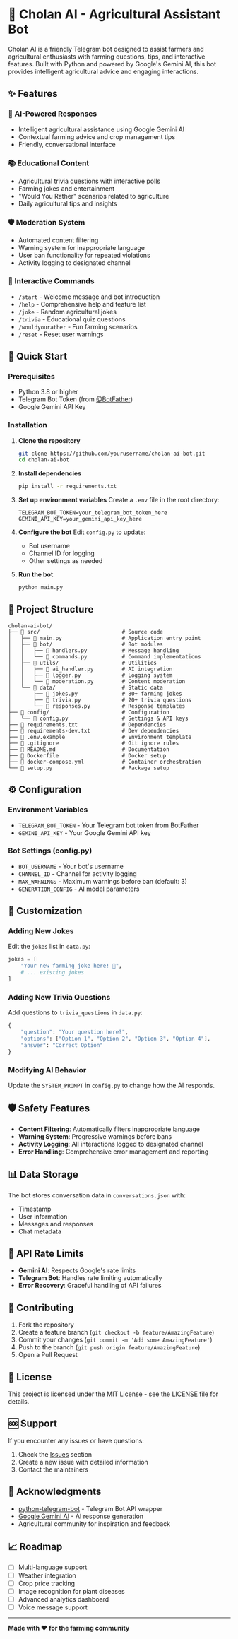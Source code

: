 # 🌾 Cholan AI - Agricultural Assistant Bot

Cholan AI is a friendly Telegram bot designed to assist farmers and agricultural enthusiasts with farming questions, tips, and interactive features. Built with Python and powered by Google's Gemini AI, this bot provides intelligent agricultural advice and engaging interactions.

## ✨ Features

### 🤖 AI-Powered Responses
- Intelligent agricultural assistance using Google Gemini AI
- Contextual farming advice and crop management tips
- Friendly, conversational interface

### 📚 Educational Content
- Agricultural trivia questions with interactive polls
- Farming jokes and entertainment
- "Would You Rather" scenarios related to agriculture
- Daily agricultural tips and insights

### 🛡️ Moderation System
- Automated content filtering
- Warning system for inappropriate language
- User ban functionality for repeated violations
- Activity logging to designated channel

### 🎯 Interactive Commands
- `/start` - Welcome message and bot introduction
- `/help` - Comprehensive help and feature list
- `/joke` - Random agricultural jokes
- `/trivia` - Educational quiz questions
- `/wouldyourather` - Fun farming scenarios
- `/reset` - Reset user warnings

## 🚀 Quick Start

### Prerequisites
- Python 3.8 or higher
- Telegram Bot Token (from [@BotFather](https://t.me/botfather))
- Google Gemini API Key

### Installation

1. **Clone the repository**
   ```bash
   git clone https://github.com/yourusername/cholan-ai-bot.git
   cd cholan-ai-bot
   ```

2. **Install dependencies**
   ```bash
   pip install -r requirements.txt
   ```

3. **Set up environment variables**
   Create a `.env` file in the root directory:
   ```env
   TELEGRAM_BOT_TOKEN=your_telegram_bot_token_here
   GEMINI_API_KEY=your_gemini_api_key_here
   ```

4. **Configure the bot**
   Edit `config.py` to update:
   - Bot username
   - Channel ID for logging
   - Other settings as needed

5. **Run the bot**
   ```bash
   python main.py
   ```

## 📁 Project Structure

```
cholan-ai-bot/
├── 📁 src/                          # Source code
│   ├── 📄 main.py                   # Application entry point
│   ├── 📁 bot/                      # Bot modules
│   │   ├── 📄 handlers.py           # Message handling
│   │   └── 📄 commands.py           # Command implementations
│   ├── 📁 utils/                    # Utilities
│   │   ├── 📄 ai_handler.py         # AI integration
│   │   ├── 📄 logger.py             # Logging system
│   │   └── 📄 moderation.py         # Content moderation
│   └── 📁 data/                     # Static data
│       ├── 📄 jokes.py              # 80+ farming jokes
│       ├── 📄 trivia.py             # 20+ trivia questions
│       └── 📄 responses.py          # Response templates
├── 📁 config/                       # Configuration
│   └── 📄 config.py                 # Settings & API keys
├── 📄 requirements.txt              # Dependencies
├── 📄 requirements-dev.txt          # Dev dependencies
├── 📄 .env.example                  # Environment template
├── 📄 .gitignore                    # Git ignore rules
├── 📄 README.md                     # Documentation
├── 📄 Dockerfile                    # Docker setup
├── 📄 docker-compose.yml            # Container orchestration
└── 📄 setup.py                      # Package setup
```

## ⚙️ Configuration

### Environment Variables
- `TELEGRAM_BOT_TOKEN` - Your Telegram bot token from BotFather
- `GEMINI_API_KEY` - Your Google Gemini API key

### Bot Settings (config.py)
- `BOT_USERNAME` - Your bot's username
- `CHANNEL_ID` - Channel for activity logging
- `MAX_WARNINGS` - Maximum warnings before ban (default: 3)
- `GENERATION_CONFIG` - AI model parameters

## 🔧 Customization

### Adding New Jokes
Edit the `jokes` list in `data.py`:
```python
jokes = [
    "Your new farming joke here! 🌾",
    # ... existing jokes
]
```

### Adding New Trivia Questions
Add questions to `trivia_questions` in `data.py`:
```python
{
    "question": "Your question here?",
    "options": ["Option 1", "Option 2", "Option 3", "Option 4"],
    "answer": "Correct Option"
}
```

### Modifying AI Behavior
Update the `SYSTEM_PROMPT` in `config.py` to change how the AI responds.

## 🛡️ Safety Features

- **Content Filtering**: Automatically filters inappropriate language
- **Warning System**: Progressive warnings before bans
- **Activity Logging**: All interactions logged to designated channel
- **Error Handling**: Comprehensive error management and reporting

## 📊 Data Storage

The bot stores conversation data in `conversations.json` with:
- Timestamp
- User information
- Messages and responses
- Chat metadata

## 🚦 API Rate Limits

- **Gemini AI**: Respects Google's rate limits
- **Telegram Bot**: Handles rate limiting automatically
- **Error Recovery**: Graceful handling of API failures

## 🤝 Contributing

1. Fork the repository
2. Create a feature branch (`git checkout -b feature/AmazingFeature`)
3. Commit your changes (`git commit -m 'Add some AmazingFeature'`)
4. Push to the branch (`git push origin feature/AmazingFeature`)
5. Open a Pull Request

## 📄 License

This project is licensed under the MIT License - see the [LICENSE](LICENSE) file for details.

## 🆘 Support

If you encounter any issues or have questions:

1. Check the [Issues](https://github.com/yourusername/cholan-ai-bot/issues) section
2. Create a new issue with detailed information
3. Contact the maintainers

## 🙏 Acknowledgments

- [python-telegram-bot](https://github.com/python-telegram-bot/python-telegram-bot) - Telegram Bot API wrapper
- [Google Gemini AI](https://ai.google.dev/) - AI response generation
- Agricultural community for inspiration and feedback

## 📈 Roadmap

- [ ] Multi-language support
- [ ] Weather integration
- [ ] Crop price tracking
- [ ] Image recognition for plant diseases
- [ ] Advanced analytics dashboard
- [ ] Voice message support

---

**Made with ❤️ for the farming community**
